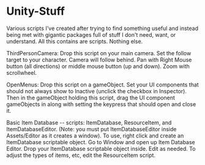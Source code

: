 # Unity-Stuff

Various scripts I've created after trying to find something useful and instead being met with gigantic packages full of stuff I don't need, want, or understand. All this contains are scripts. Nothing else.

ThirdPersonCamera: Drop this script on your main camera. Set the follow target to your character. Camera will follow behind. Pan with Right Mouse button (all directions) or middle mouse button (up and down).  Zoom with scrollwheel.

OpenMenus: Drop this script on a gameObject. Set your UI components that should not always show to Inactive (unclick the checkbox in Inspector). Then in the gameObject holding this script, drag the UI component gameObjects in along with setting the keypress that should open and close it.


Basic Item Database -- scripts: ItemDatabase, ResourceItem, and ItemDatabaseEditor.  (Note: you must put ItemDatabaseEditor inside Assets/Editor as it creates a window).  To use, right click and create an ItemDatabase scriptable object. Go to Window and open up Item Database Editor. Drop your ItemDatabase scriptable object inside.  Edit as needed.  To adjust the types of items, etc, edit the ResourceItem script.
